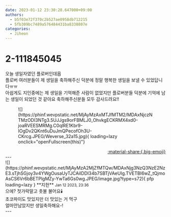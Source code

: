 ```yaml
---
date: 2023-01-12 23:30:28.647000+09:00
authors:
  - b5f03e72f370c2b527ae0958db712215
  - 5fb309bc7489a576484431ba8338807e
categories:
  - Jiheon
---
```


# 2-111845045

<div class="post-container" markdown="1">
<div class="content-container md-sidebar__scrollwrap" markdown="1">

오늘 생일자였던 플로버인데욥<br>플로버 여러분들이 제 생일을 축하해주신 덕분에 정말 행복한 생일을 보낼 수 있었답니다ㅠㅠ<br>아쉽게도 지인중에는 제 생일을 기억해준 사람이 없었지만 플로버분들 덕분에 기억에 남는 생일이 되었던 것 같아요 축하해주신분들 모두 감사드려요!!
<figure markdown="1">
![](https://phinf.wevpstatic.net/MjAyMzAxMTJfMTM2/MDAxNjczNTMzODI3NTg3.5UJJgs9orFBMLJ0_OhvkgECKRMX4xd0-joaRVEESMRMg.C0qlRE1Kbr9-IOgDv2QKnt6uDuJmQPecofOh3U-CKrcg.JPEG/Weverse_32a15.jpg){ loading=lazy onclick="openFullscreen(this)"}
</figure>


</div>
</div>

<div style="text-align: right;" markdown="1">
<a href="https://weverse.io/fromis9/fanpost/2-111845045" style="text-align: right;">:material-share:{.big-emoji}</a>
</div>
---

<div class="comments-container md-sidebar__scrollwrap" markdown="1">
<div class="comment" markdown="1">
<div class='id-container' markdown="1">
![](https://phinf.wevpstatic.net/MjAyMzA2MjZfMTQw/MDAxNjg3NzQ3NzE2NzE3.sTjhSGjoy3v4YWgOusaUyTJCAiIDDI34b7SBTjVAeUIg.TVETBI6wZ_tQjmoAsCS6Vr6bBETPlgMZy-YwTa6Gs0wg.JPEG/image.jpg?type=s72){ pfp loading=lazy }
**<span class="artist">지헌</span>** <small>Jan 12 2023, 23:36</small><br>
</div>
<div class='comment-body' markdown="1">
으에? 젓가락말고 촛불 불어요🕯️<br>초코파이도 맛있지만 더 맛있는 거 먹구<br>얼마안남았지만 생일축하해요-!
</div>
</div>
</div>
---
